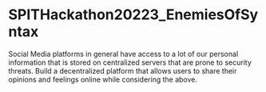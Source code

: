 # SPITHackathon20223_EnemiesOfSyntax
Social Media platforms in general have access to a lot of our personal information that is stored on centralized servers that are prone to security threats. Build a decentralized platform that allows users to share their opinions and feelings online while considering the above.
